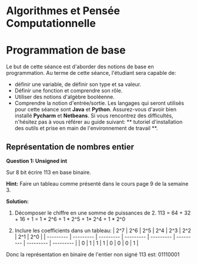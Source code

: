 Algorithmes et Pensée Computationnelle
======================================

# Programmation de base

Le but de cette séance est d'aborder des notions de base en programmation. Au terme de cette séance, l'étudiant sera capable de:
- définir une variable, de définir son type et sa valeur.
- Définir une fonction et comprendre son rôle.
- Utiliser des notions d'algèbre booléenne.
- Comprendre la notion d'entrée/sortie.
Les langages qui seront utilisés pour cette séance sont __Java__ et __Python__. Assurez-vous d'avoir bien installé __Pycharm__ et __Netbeans__. Si vous rencontrez des difficultés, n'hésitez pas à vous référer au guide suivant: ** tutoriel d'installation des outils et prise en main de l'environnement de travail **.


## Représentation de nombres entier

**Question 1: Unsigned int** 

Sur 8 bit écrire 113 en base binaire.

**Hint:** Faire un tableau comme présenté dans le cours page 9 de la semaine 3. 

**Solution:** 
1. Décomposer le chiffre en une somme de puissances de 2.
113 = 64 + 32 + 16 + 1 = 1 * 2^6 + 1 * 2^5 + 1* 2^4 + 1 * 2^0

2.  Inclure les coefficients dans un tableau:
| 2^7 | 2^6 | 2^5 | 2^4 | 2^3 | 2^2 | 2^1 | 2^0 |
| --------- | --------- | --------- | --------- | --------- | --------- | --------- | --------- |
| 0 | 1 | 1 | 1 | 0 | 0 | 0 | 1 |

Donc la représentation en binaire de l'entier non signé 113 est: 01110001




